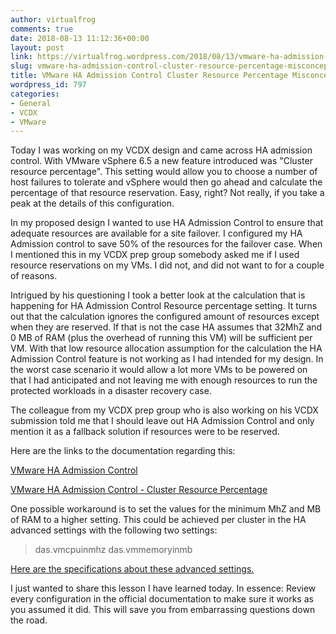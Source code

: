 ```yaml
---
author: virtualfrog
comments: true
date: 2018-08-13 11:12:36+00:00
layout: post
link: https://virtualfrog.wordpress.com/2018/08/13/vmware-ha-admission-control-cluster-resource-percentage-misconception/
slug: vmware-ha-admission-control-cluster-resource-percentage-misconception
title: VMware HA Admission Control Cluster Resource Percentage Misconception
wordpress_id: 797
categories:
- General
- VCDX
- VMware
---
```


Today I was working on my VCDX design and came across HA admission control. With VMware vSphere 6.5 a new feature introduced was "Cluster resource percentage". This setting would allow you to choose a number of host failures to tolerate and vSphere would then go ahead and calculate the percentage of that resource reservation. Easy, right? Not really, if you take a peak at the details of this configuration.<!-- more -->

In my proposed design I wanted to use HA Admission Control to ensure that adequate resources are available for a site failover. I configured my HA Admission control to save 50% of the resources for the failover case. When I mentioned this in my VCDX prep group somebody asked me if I used resource reservations on my VMs. I did not, and did not want to for a couple of reasons.

Intrigued by his questioning I took a better look at the calculation that is happening for HA Admission Control Resource percentage setting. It turns out that the calculation ignores the configured amount of resources except when they are reserved. If that is not the case HA assumes that 32MhZ and 0 MB of RAM (plus the overhead of running this VM) will be sufficient per VM. With that low resource allocation assumption for the calculation the HA Admission Control feature is not working as I had intended for my design. In the worst case scenario it would allow a lot more VMs to be powered on that I had anticipated and not leaving me with enough resources to run the protected workloads in a disaster recovery case.

The colleague from my VCDX prep group who is also working on his VCDX submission told me that I should leave out HA Admission Control and only mention it as a fallback solution if resources were to be reserved.

Here are the links to the documentation regarding this:

[VMware HA Admission Control](https://docs.vmware.com/en/VMware-vSphere/6.7/com.vmware.vsphere.avail.doc/GUID-53F6938C-96E5-4F67-9A6E-479F5A894571.html)

[VMware HA Admission Control - Cluster Resource Percentage](https://docs.vmware.com/en/VMware-vSphere/6.7/com.vmware.vsphere.avail.doc/GUID-FAFEFEFF-56F7-4CDF-A682-FC3C62A29A95.html)

One possible workaround is to set the values for the minimum MhZ and MB of RAM to a higher setting. This could be achieved per cluster in the HA advanced settings with the following two settings:


<blockquote>das.vmcpuinmhz
das.vmmemoryinmb</blockquote>


[Here are the specifications about these advanced settings.](https://kb.vmware.com/s/article/2033250)

I just wanted to share this lesson I have learned today. In essence: Review every configuration in the official documentation to make sure it works as you assumed it did. This will save you from embarrassing questions down the road.
